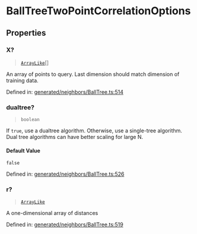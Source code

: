 # BallTreeTwoPointCorrelationOptions

## Properties

### X?

> [`ArrayLike`](../types/ArrayLike.md)[]

An array of points to query. Last dimension should match dimension of training data.

Defined in:  [generated/neighbors/BallTree.ts:514](https://github.com/transitive-bullshit/scikit-learn-ts/blob/92ab806/packages/sklearn/src/generated/neighbors/BallTree.ts#L514)

### dualtree?

> `boolean`

If `true`, use a dualtree algorithm. Otherwise, use a single-tree algorithm. Dual tree algorithms can have better scaling for large N.

#### Default Value

`false`

Defined in:  [generated/neighbors/BallTree.ts:526](https://github.com/transitive-bullshit/scikit-learn-ts/blob/92ab806/packages/sklearn/src/generated/neighbors/BallTree.ts#L526)

### r?

> [`ArrayLike`](../types/ArrayLike.md)

A one-dimensional array of distances

Defined in:  [generated/neighbors/BallTree.ts:519](https://github.com/transitive-bullshit/scikit-learn-ts/blob/92ab806/packages/sklearn/src/generated/neighbors/BallTree.ts#L519)
